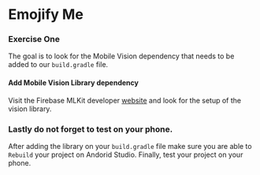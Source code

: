# Emojify Me

### Exercise One

The goal is to look for the Mobile Vision dependency that needs to be
added to our `build.gradle` file.

#### Add Mobile Vision Library dependency
Visit the Firebase MLKit developer [website](https://firebase.google.com/docs/ml-kit/android/detect-faces)
and look for the setup of the vision library.

### Lastly do not forget to test on your phone.
After adding the library on your `build.gradle` file make sure you are
able to `Rebuild` your project on Andorid Studio. Finally, test your
project on your phone.